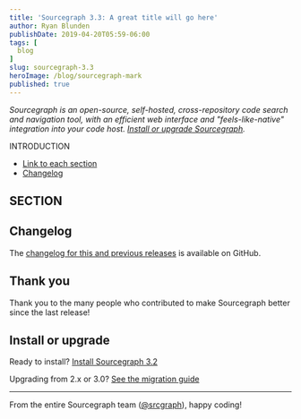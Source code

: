 ```yaml
---
title: 'Sourcegraph 3.3: A great title will go here'
author: Ryan Blunden
publishDate: 2019-04-20T05:59-06:00
tags: [
  blog
]
slug: sourcegraph-3.3
heroImage: /blog/sourcegraph-mark
published: true
---
```


<!--
  Don't forget to check this against the ../STYLEGUIDE.md 
-->

*Sourcegraph is an open-source, self-hosted, cross-repository code search and navigation tool, with an efficient web interface and "feels-like-native" integration into your code host. [Install or upgrade Sourcegraph](#install-or-upgrade).*

INTRODUCTION

- [Link to each section](#section-link)
- [Changelog](#changelog)

## SECTION

<!-- 
Each section should have a screencast when possible, usually without sound as they only for 30s max.

  <p class="container">
    <div style="padding:56.25% 0 0 0;position:relative;">
      <iframe src="https://player.vimeo.com/video/$VIMEO_VIDEO_ID?color=0CB6F4&amp;title=0&amp;byline=0&amp;portrait=0&autoplay=1&loop=1" style="position:absolute;top:0;left:0;width:100%;height:100%;" frameborder="0" webkitallowfullscreen="" mozallowfullscreen="" allowfullscreen=""></iframe>
    </div>
    <p style="text-align: center"><a href="https://vimeo.com/VIMEO_VIDEO_ID" target="_blank">View on Vimeo</a></p>
  </p>
-->

## Changelog

<!--
  Copy and paste the changelog for this release here and link, as well as linking to CHANGELOG.md
-->

The [changelog for this and previous releases](https://github.com/sourcegraph/sourcegraph/blob/master/CHANGELOG.md) is available on GitHub.

## Thank you

Thank you to the many people who contributed to make Sourcegraph better since the last release!

<!--
  Generate the list of people who contributed (created tickets) by using the script at https://gist.github.com/ryan-blunden/c8898c989b48ba7a83e64ff9ae242cc2
-->

## Install or upgrade

Ready to install? [Install Sourcegraph 3.2](https://docs.sourcegraph.com/)

Upgrading from 2.x or 3.0? [See the migration guide](https://docs.sourcegraph.com/admin/migration/3_0)

---

From the entire Sourcegraph team ([@srcgraph](https://twitter.com/srcgraph)), happy coding!
